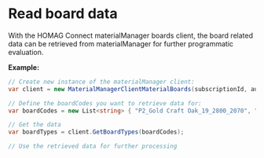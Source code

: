 # Read board data

With the HOMAG Connect materialManager boards client, the board related data can be retrieved from materialManager for further programmatic evaluation.

<strong>Example:</strong>

```csharp
// Create new instance of the materialManager client:
var client = new MaterialManagerClientMaterialBoards(subscriptionId, authorizationKey);

// Define the boardCodes you want to retrieve data for:
var boardCodes = new List<string> { "P2_Gold Craft Oak_19_2800_2070", "P2_Weiss_19_2800_2070" };

// Get the data
var boardTypes = client.GetBoardTypes(boardCodes);

// Use the retrieved data for further processing
```


